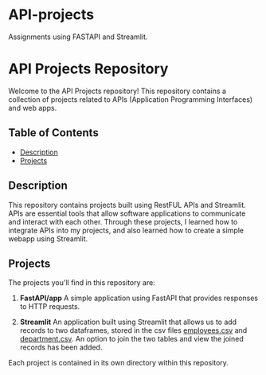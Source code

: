 # API-projects
Assignments using FASTAPI and Streamlit.


# API Projects Repository

Welcome to the API Projects repository! This repository contains a collection of projects related to APIs (Application Programming Interfaces) and web apps.

## Table of Contents

- [Description](#description)
- [Projects](#projects)

## Description

This repository contains projects built using RestFUL APIs and Streamlit. APIs are essential tools that allow software applications to communicate and interact with each other. Through these projects, I learned how to integrate APIs into my projects, and also learned how to create a simple webapp using Streamlit.

## Projects

The projects you'll find in this repository are:

1. **FastAPI/app**
   A simple application using FastAPI that provides responses to HTTP requests.

2. **Streamlit**
   An application built using Streamlit that allows us to add records to two dataframes, stored in the csv files [employees.csv](https://github.com/samyam-aryal/API-projects/blob/main/Streamlit/employees.csv) and     
   [department.csv](https://github.com/samyam-aryal/API-projects/blob/main/Streamlit/department.csv). An option to join the two tables and view the joined records has been added.


Each project is contained in its own directory within this repository.



